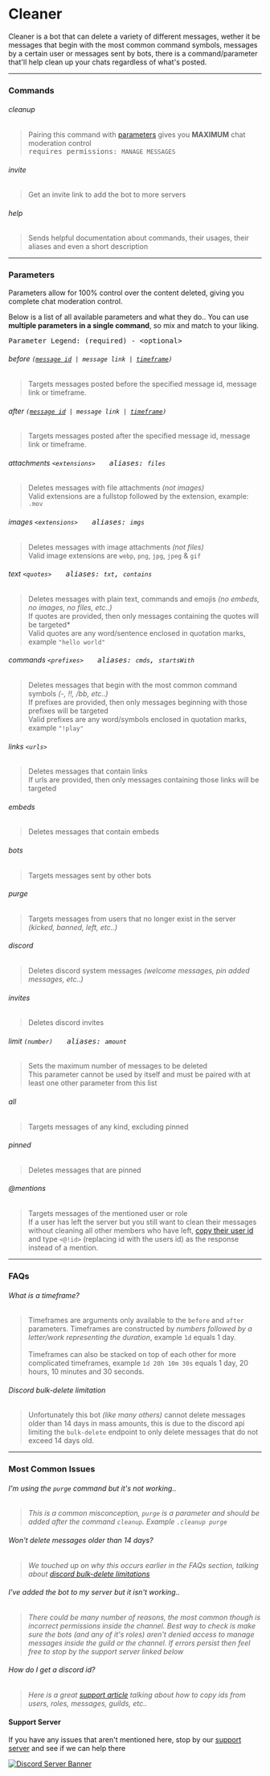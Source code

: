 # Cleaner 
<p>Cleaner is a bot that can delete a variety of different messages, wether it be messages that begin with the most common command symbols, messages by a certain user or messages sent by bots, there is a command/parameter that'll help clean up your chats regardless of what's posted.</p>

---

### Commands

###### cleanup 
> Pairing this command with [parameters](#parameters) gives you **MAXIMUM** chat moderation control</br>
> <samp>requires permissions: `MANAGE MESSAGES`</samp>

###### invite
> Get an invite link to add the bot to more servers

###### help
> Sends helpful documentation about commands, their usages, their aliases and even a short description

---

### Parameters

Parameters allow for 100% control over the content deleted, giving you complete chat moderation control.</br>

Below is a list of all available parameters and what they do.. You can use **multiple parameters in a single command**, so mix and match to your liking.

<pre>Parameter Legend: (required) - &#60;optional&#62;</pre>

###### before <code>([message id](#how-do-i-get-a-discord-id) | message link | [timeframe](#what-is-a-timeframe))</code>
> Targets messages posted before the specified message id, message link or timeframe.

###### after <code>([message id](#how-do-i-get-a-discord-id) | message link | [timeframe](#what-is-a-timeframe))</code>
> Targets messages posted after the specified message id, message link or timeframe.

###### attachments `<extensions>`&emsp;&emsp;<samp>aliases: `files`</samp>
> Deletes messages with file attachments *(not images)*</br>
> Valid extensions are a fullstop followed by the extension, example: `.mov`

###### images `<extensions>`&emsp;&emsp;<samp>aliases: `imgs`</samp>
> Deletes messages with image attachments *(not files)*</br>
> Valid image extensions are `webp`, `png`, `jpg`, `jpeg` & `gif`

###### text `<quotes>`&emsp;&emsp;<samp>aliases: `txt`, `contains`</samp>
> Deletes messages with plain text, commands and emojis *(no embeds, no images, no files, etc..)*</br>
> If quotes are provided, then only messages containing the quotes will be targeted*</br>Valid quotes are any word/sentence enclosed in quotation marks, example `"hello world"`

###### commands `<prefixes>`&emsp;&emsp;<samp>aliases: `cmds`, `startsWith`</samp>
> Deletes messages that begin with the most common command symbols *(-, !!, /bb, etc..)*</br>
> If prefixes are provided, then only messages beginning with those prefixes will be targeted</br>Valid prefixes are any word/symbols enclosed in quotation marks, example `"!play"`

###### links `<urls>`
> Deletes messages that contain links</br>
> If urls are provided, then only messages containing those links will be targeted

###### embeds
> Deletes messages that contain embeds

###### bots
> Targets messages sent by other bots

###### purge
> Targets messages from users that no longer exist in the server *(kicked, banned, left, etc..)*

###### discord
> Deletes discord system messages *(welcome messages, pin added messages, etc..)*

###### invites
> Deletes discord invites

###### limit `(number)`&emsp;&emsp;<samp>aliases: `amount`</samp>
> Sets the maximum number of messages to be deleted</br>
> This parameter cannot be used by itself and must be paired with at least one other parameter from this list

###### all
> Targets messages of any kind, excluding pinned

###### pinned
> Deletes messages that are pinned
> 
###### @mentions
> Targets messages of the mentioned user or role</br>
> If a user has left the server but you still want to clean their messages without cleaning all other members who have left, [copy their user id](#how-do-i-get-a-discord-id) and type `<@!id>` (replacing id with the users id) as the response instead of a mention.

---

### FAQs

###### What is a timeframe?
> Timeframes are arguments only available to the `before` and `after` parameters. Timeframes are constructed by *numbers followed by a letter/work representing the duration*, example `1d` equals 1 day.</br></br>Timeframes can also be stacked on top of each other for more complicated timeframes, example `1d 20h 10m 30s` equals 1 day, 20 hours, 10 minutes and 30 seconds.

###### Discord bulk-delete limitation
> Unfortunately this bot *(like many others)* cannot delete messages older than 14 days in mass amounts, this is due to the discord api limiting the `bulk-delete` endpoint to only delete messages that do not exceed 14 days old.</br>

---

### Most Common Issues

###### I'm using the `purge` command but it's not working..
>  *This is a common misconception, `purge` is a parameter and should be added after the command `cleanup`. Example `.cleanup purge`*

###### Won't delete messages older than 14 days?
>  *We touched up on why this occurs earlier in the FAQs section, talking about [discord bulk-delete limitations](#discord-bulk-delete-limitation)*

###### I've added the bot to my server but it isn't working..
>  *There could be many number of reasons, the most common though is incorrect permissions inside the channel. Best way to check is make sure the bots (and any of it's roles) aren't denied access to manage messages inside the guild or the channel. If errors persist then feel free to stop by the support server linked below*

###### How do I get a discord id?
>  *Here is a great [support article](https://support.discordapp.com/hc/en-us/articles/206346498-Where-can-I-find-my-User-Server-Message-ID-) talking about how to copy ids from users, roles, messages, guilds, etc..*

#### Support Server
If you have any issues that aren't mentioned here, stop by our [support server](https://discord.gg/Gkdbyeh) and see if we can help there

[![Discord Server Banner](https://discordapp.com/api/guilds/417535126088450048/widget.png?style=banner2&theme=dark)](https://discord.gg/Gkdbyeh)
